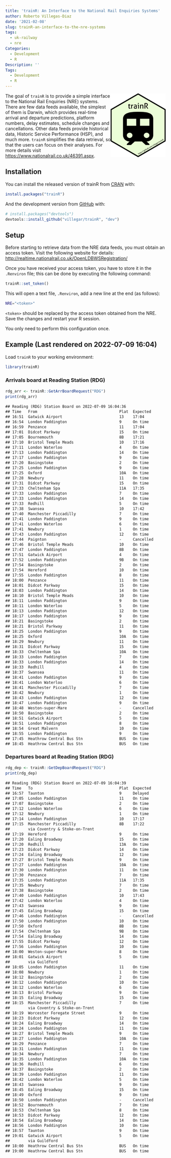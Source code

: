 ```yaml
---
title: 'trainR: An Interface to the National Rail Enquiries Systems'
author: Roberto Villegas-Diaz
date: '2021-02-08'
slug: trainR-an-interface-to-the-nre-systems
tags:
  - uk-railway
  - nre
Categories:
  - Development
  - R
Description: ''
Tags:
  - Development
  - R
---
```


<img src="https://raw.githubusercontent.com/villegar/trainR/main/inst/images/logo.png" alt="logo" align="right" height=200px/>

The goal of `trainR` is to provide a simple interface to the 
National Rail Enquiries (NRE) systems. There are few data feeds 
available, the simplest of them is Darwin, which provides real-time 
arrival and departure predictions, platform numbers, delay estimates, 
schedule changes and cancellations. Other data feeds provide historical 
data, Historic Service Performance (HSP), and much more. `trainR` 
simplifies the data retrieval, so that the users can focus on their 
analyses. For more details visit 
https://www.nationalrail.co.uk/46391.aspx.

## Installation

You can install the released version of trainR from [CRAN](https://CRAN.R-project.org) with:

``` r
install.packages("trainR")
```

And the development version from [GitHub](https://github.com/) with:

``` r
# install.packages("devtools")
devtools::install_github("villegar/trainR", "dev")
```

## Setup
Before starting to retrieve data from the NRE data feeds, you must obtain an access token. 
Visit the following website for details: http://realtime.nationalrail.co.uk/OpenLDBWSRegistration/

Once you have received your access token, you have to store it in the `.Renviron` file; this can be 
done by executing the following command:


```r
trainR::set_token()
```

This will open a text file, `.Renviron`, add a new line at the end (as follows):

```bash
NRE="<token>"
```

`<token>` should be replaced by the access token obtained from the NRE. Save the changes and restart 
your R session.

You only need to perform this configuration once.

## Example (Last rendered on 2022-07-09 16:04)

Load `trainR` to your working environment:

```r
library(trainR)
```

### Arrivals board at Reading Station (RDG)


```r
rdg_arr <- trainR::GetArrBoardRequest("RDG")
print(rdg_arr)
```

```
## Reading (RDG) Station Board on 2022-07-09 16:04:36
## Time   From                                    Plat  Expected
## 16:51  Gatwick Airport                         13    17:04
## 16:54  London Paddington                       9     On time
## 16:59  Penzance                                11    17:04
## 17:01  Didcot Parkway                          15    On time
## 17:05  Bournemouth                             8B    17:21
## 17:10  Bristol Temple Meads                    10    17:16
## 17:11  London Waterloo                         4     On time
## 17:13  London Paddington                       14    On time
## 17:17  London Paddington                       9     On time
## 17:20  Basingstoke                             2     On time
## 17:25  London Paddington                       9     On time
## 17:25  Oxford                                  10A   On time
## 17:28  Newbury                                 11    On time
## 17:31  Didcot Parkway                          15    On time
## 17:33  Cheltenham Spa                          11A   17:35
## 17:33  London Paddington                       7     On time
## 17:33  London Paddington                       14    On time
## 17:33  Redhill                                 5     On time
## 17:38  Swansea                                 10    17:42
## 17:40  Manchester Piccadilly                   7     On time
## 17:41  London Paddington                       9     On time
## 17:41  London Waterloo                         6     On time
## 17:41  Newbury                                 1     On time
## 17:43  London Paddington                       12    On time
## 17:44  Paignton                                -     Cancelled
## 17:46  Bristol Temple Meads                    10    On time
## 17:47  London Paddington                       8B    On time
## 17:51  Gatwick Airport                         4     On time
## 17:52  London Paddington                       9B    On time
## 17:54  Basingstoke                             2     On time
## 17:54  Hereford                                10    On time
## 17:55  London Paddington                       8     On time
## 18:00  Penzance                                11    On time
## 18:01  Didcot Parkway                          15    On time
## 18:03  London Paddington                       14    On time
## 18:10  Bristol Temple Meads                    10    On time
## 18:11  London Paddington                       9     On time
## 18:11  London Waterloo                         5     On time
## 18:13  London Paddington                       12    On time
## 18:17  London Paddington                       9     On time
## 18:21  Basingstoke                             2     On time
## 18:21  Bristol Parkway                         11    On time
## 18:25  London Paddington                       9     On time
## 18:25  Oxford                                  10A   On time
## 18:29  Newbury                                 11    On time
## 18:31  Didcot Parkway                          15    On time
## 18:33  Cheltenham Spa                          10A   On time
## 18:33  London Paddington                       7     On time
## 18:33  London Paddington                       14    On time
## 18:33  Redhill                                 4     On time
## 18:37  Swansea                                 11    On time
## 18:41  London Paddington                       9     On time
## 18:41  London Waterloo                         6     On time
## 18:41  Manchester Piccadilly                   7     On time
## 18:42  Newbury                                 1     On time
## 18:43  London Paddington                       12    On time
## 18:47  London Paddington                       9     On time
## 18:48  Weston-super-Mare                       -     Cancelled
## 18:50  Basingstoke                             2     On time
## 18:51  Gatwick Airport                         5     On time
## 18:51  London Paddington                       8     On time
## 18:54  Great Malvern                           10    On time
## 18:55  London Paddington                       9     On time
## 17:45  Heathrow Central Bus Stn                BUS   On time
## 18:45  Heathrow Central Bus Stn                BUS   On time
```

### Departures board at Reading Station (RDG)


```r
rdg_dep <- trainR::GetDepBoardRequest("RDG")
print(rdg_dep)
```

```
## Reading (RDG) Station Board on 2022-07-09 16:04:39
## Time   To                                      Plat  Expected
## 16:57  Taunton                                 9     Delayed
## 17:05  London Paddington                       11    On time
## 17:07  Basingstoke                             2     On time
## 17:12  London Waterloo                         6     On time
## 17:12  Newbury                                 1     On time
## 17:14  London Paddington                       10    17:17
## 17:15  Manchester Piccadilly                   8B    17:22
##        via Coventry & Stoke-on-Trent           
## 17:19  Hereford                                9     On time
## 17:20  Ealing Broadway                         15    On time
## 17:20  Redhill                                 13A   On time
## 17:23  Didcot Parkway                          14    On time
## 17:24  Ealing Broadway                         12    On time
## 17:27  Bristol Temple Meads                    9     On time
## 17:27  London Paddington                       10A   On time
## 17:30  London Paddington                       11    On time
## 17:30  Penzance                                7     On time
## 17:35  London Paddington                       11A   17:35
## 17:35  Newbury                                 7     On time
## 17:38  Basingstoke                             2     On time
## 17:40  London Paddington                       10    17:43
## 17:42  London Waterloo                         4     On time
## 17:43  Swansea                                 9     On time
## 17:45  Ealing Broadway                         15    On time
## 17:46  London Paddington                       -     Cancelled
## 17:50  London Paddington                       10    On time
## 17:50  Oxford                                  8B    On time
## 17:54  Cheltenham Spa                          9B    On time
## 17:54  Ealing Broadway                         14    On time
## 17:55  Didcot Parkway                          12    On time
## 17:56  London Paddington                       10    On time
## 18:00  Weston-super-Mare                       8     On time
## 18:01  Gatwick Airport                         5     On time
##        via Guildford                           
## 18:05  London Paddington                       11    On time
## 18:08  Newbury                                 1     On time
## 18:12  Basingstoke                             2     On time
## 18:12  London Paddington                       10    On time
## 18:12  London Waterloo                         6     On time
## 18:13  Bristol Parkway                         9     On time
## 18:15  Ealing Broadway                         15    On time
## 18:15  Manchester Piccadilly                   7     On time
##        via Coventry & Stoke-on-Trent           
## 18:19  Worcester Foregate Street               9     On time
## 18:23  Didcot Parkway                          12    On time
## 18:24  Ealing Broadway                         14    On time
## 18:24  London Paddington                       11    On time
## 18:27  Bristol Temple Meads                    9     On time
## 18:27  London Paddington                       10A   On time
## 18:29  Penzance                                7     On time
## 18:31  London Paddington                       11    On time
## 18:34  Newbury                                 7     On time
## 18:35  London Paddington                       10A   On time
## 18:36  Redhill                                 6     On time
## 18:37  Basingstoke                             2     On time
## 18:39  London Paddington                       11    On time
## 18:42  London Waterloo                         5     On time
## 18:43  Swansea                                 9     On time
## 18:45  Ealing Broadway                         15    On time
## 18:49  Oxford                                  9     On time
## 18:50  London Paddington                       -     Cancelled
## 18:52  Bournemouth                             7     On time
## 18:53  Cheltenham Spa                          8     On time
## 18:53  Didcot Parkway                          12    On time
## 18:54  Ealing Broadway                         14    On time
## 18:56  London Paddington                       10    On time
## 18:57  Taunton                                 9     On time
## 19:01  Gatwick Airport                         5     On time
##        via Guildford                           
## 18:00  Heathrow Central Bus Stn                BUS   On time
## 19:00  Heathrow Central Bus Stn                BUS   On time
```
